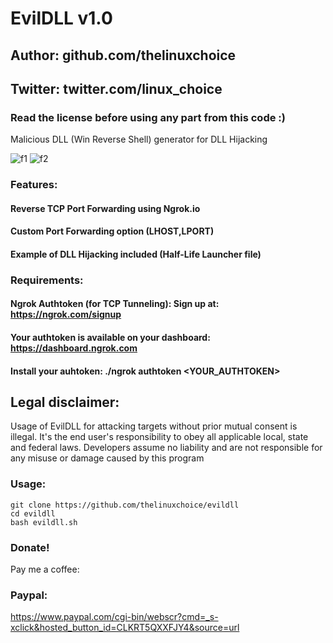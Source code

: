 # EvilDLL v1.0
## Author: github.com/thelinuxchoice
## Twitter: twitter.com/linux_choice
### Read the license before using any part from this code :) 

Malicious DLL (Win Reverse Shell) generator for DLL Hijacking

![f1](https://user-images.githubusercontent.com/34893261/78950022-d9c44d00-7aa3-11ea-9ae3-e26f667fede3.jpg)
![f2](https://user-images.githubusercontent.com/34893261/78950029-e052c480-7aa3-11ea-844c-667347ba29f7.jpg)

### Features:
#### Reverse TCP Port Forwarding using Ngrok.io
#### Custom Port Forwarding option (LHOST,LPORT)
#### Example of DLL Hijacking included (Half-Life Launcher file)

### Requirements:
#### Ngrok Authtoken (for TCP Tunneling): Sign up at: https://ngrok.com/signup
#### Your authtoken is available on your dashboard: https://dashboard.ngrok.com
#### Install your auhtoken: ./ngrok authtoken <YOUR_AUTHTOKEN>

## Legal disclaimer:

Usage of EvilDLL for attacking targets without prior mutual consent is illegal. It's the end user's responsibility to obey all applicable local, state and federal laws. Developers assume no liability and are not responsible for any misuse or damage caused by this program 

### Usage:
```
git clone https://github.com/thelinuxchoice/evildll
cd evildll
bash evildll.sh
```
### Donate!
Pay me a coffee:
### Paypal:
https://www.paypal.com/cgi-bin/webscr?cmd=_s-xclick&hosted_button_id=CLKRT5QXXFJY4&source=url
